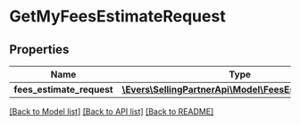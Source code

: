 # GetMyFeesEstimateRequest

## Properties
Name | Type | Description | Notes
------------ | ------------- | ------------- | -------------
**fees_estimate_request** | [**\Evers\SellingPartnerApi\Model\FeesEstimateRequest**](FeesEstimateRequest.md) |  | [optional] 

[[Back to Model list]](../README.md#documentation-for-models) [[Back to API list]](../README.md#documentation-for-api-endpoints) [[Back to README]](../README.md)


